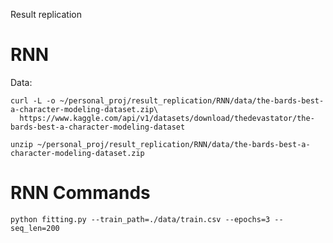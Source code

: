 Result replication



# RNN

Data: 

```shell
curl -L -o ~/personal_proj/result_replication/RNN/data/the-bards-best-a-character-modeling-dataset.zip\
  https://www.kaggle.com/api/v1/datasets/download/thedevastator/the-bards-best-a-character-modeling-dataset

unzip ~/personal_proj/result_replication/RNN/data/the-bards-best-a-character-modeling-dataset.zip
```

# RNN Commands

```shell
python fitting.py --train_path=./data/train.csv --epochs=3 --seq_len=200
```

